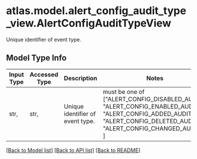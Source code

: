 # atlas.model.alert_config_audit_type_view.AlertConfigAuditTypeView

Unique identifier of event type.

## Model Type Info
Input Type | Accessed Type | Description | Notes
------------ | ------------- | ------------- | -------------
str,  | str,  | Unique identifier of event type. | must be one of ["ALERT_CONFIG_DISABLED_AUDIT", "ALERT_CONFIG_ENABLED_AUDIT", "ALERT_CONFIG_ADDED_AUDIT", "ALERT_CONFIG_DELETED_AUDIT", "ALERT_CONFIG_CHANGED_AUDIT", ] 

[[Back to Model list]](../../README.md#documentation-for-models) [[Back to API list]](../../README.md#documentation-for-api-endpoints) [[Back to README]](../../README.md)

